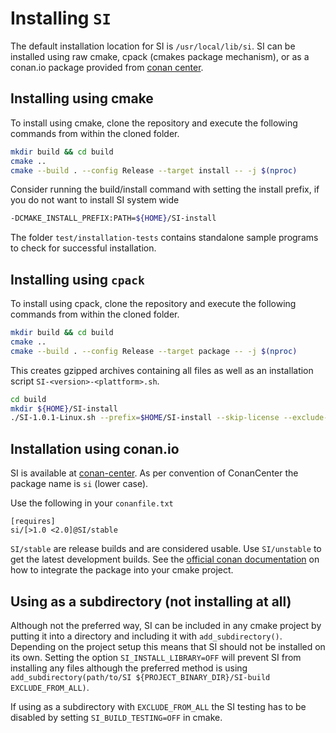 # Installing `SI`

The default installation location for SI is  `/usr/local/lib/si`. SI can be installed using raw cmake, cpack (cmakes package mechanism), or as a conan.io package provided from [conan center](https://conan.io/center/si). 

## Installing using cmake

To install using cmake, clone the repository and execute the following commands from within the cloned folder. 

```bash
mkdir build && cd build
cmake ..
cmake --build . --config Release --target install -- -j $(nproc)
```

Consider running the build/install command with setting the install prefix, if you do not want to install SI system wide

```bash
-DCMAKE_INSTALL_PREFIX:PATH=${HOME}/SI-install
```

The folder `test/installation-tests` contains standalone sample programs to check for successful installation.

## Installing using `cpack`

To install using cpack, clone the repository and execute the following commands from within the cloned folder.

```bash
mkdir build && cd build
cmake ..
cmake --build . --config Release --target package -- -j $(nproc)
```

This creates gzipped archives containing all files as well as an installation script `SI-<version>-<plattform>.sh`.

```bash
cd build
mkdir ${HOME}/SI-install
./SI-1.0.1-Linux.sh --prefix=$HOME/SI-install --skip-license --exclude-subdir
```

## Installation using conan.io

SI is available at [conan-center](https://conan.io/center/si/1.7.5/). As per convention of ConanCenter the package name is `si` (lower case).

Use the following in your `conanfile.txt`
```
[requires]
si/[>1.0 <2.0]@SI/stable
```

`SI/stable` are release builds and are considered usable. 
Use `SI/unstable` to get the latest development builds. See the [official conan documentation](https://docs.conan.io/en/latest/integrations/build_system/cmake/cmake_generator.html) on how to integrate the package into your cmake project.

## Using as a subdirectory (not installing at all)

Although not the preferred way, SI can be included in any cmake project by putting it into a directory and including it with `add_subdirectory()`. Depending on the project setup this means that SI should not be installed on its own. Setting the option `SI_INSTALL_LIBRARY=OFF` will prevent SI from installing any files although the preferred method is using `add_subdirectory(path/to/SI ${PROJECT_BINARY_DIR}/SI-build EXCLUDE_FROM_ALL)`. 

If using as a subdirectory with `EXCLUDE_FROM_ALL` the SI testing has to be disabled by setting `SI_BUILD_TESTING=OFF` in cmake. 
